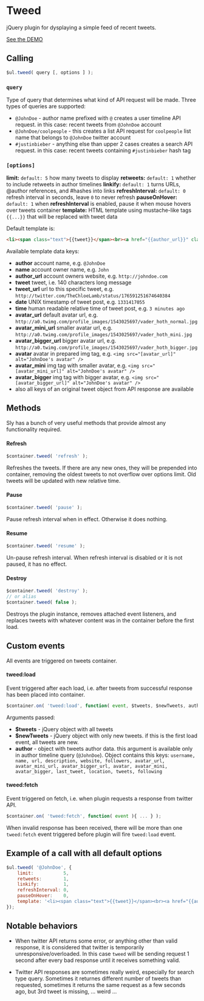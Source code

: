 # Tweed

jQuery plugin for dysplaying a simple feed of recent tweets.

[See the DEMO](http://darsain.github.com/tweed)


## Calling

```js
$ul.tweed( query [, options ] );
```
### `query`

Type of query that determines what kind of API request will be made. Three types of queries are supported:

+ `@JohnDoe` - author name prefixed with `@` creates a user timeline API request. in this case: recent tweets from `@JohnDoe` account
+ `@JohnDoe/coolpeople` - this creates a list API request for `coolpeople` list name that belongs to `@JohnDoe` twitter account
+ `#justinbieber` - anything else than upper 2 cases creates a search API request. in this case: recent tweets containing `#justinbieber` hash tag

### `[options]`

**limit:** `default: 5` how many tweets to display
**retweets:** `default: 1` whether to include retweets in author timelines
**linkify:** `default: 1` turns URLs, @author references, and #hashes into links
**refreshInterval:** `default: 0` refresh interval in seconds, leave `0` to never refresh
**pauseOnHover:** `default: 1` when **refreshInterval** is enabled, pause it when mouse hovers over tweets container
**template:**  HTML template using mustache-like tags `{{...}}` that will be replaced with tweet data

Default template is:

```html
<li><span class="text">{{tweet}}</span><br><a href="{{author_url}}" class="author">{{author}}</a> <a href="{{tweet_url}}" class="time">{{time}}</a></li>
```

Available template data keys:

+ **author** account name, e.g. `@JohnDoe`
+ **name** account owner name, e.g. `John`
+ **author_url** account owners website, e.g. `http://johndoe.com`
+ **tweet** tweet, i.e. 140 characters long message
+ **tweet_url** url to this specific tweet, e.g. `http://twitter.com/TheChloeLamb/status/176591251674640384`
+ **date** UNIX timestamp of tweet post, e.g. `1331417055`
+ **time** human readable relative time of tweet post, e.g. `3 minutes ago`
+ **avatar_url** default avatar url, e.g. `http://a0.twimg.com/profile_images/1543025697/vader_hoth_normal.jpg`
+ **avatar_mini_url** smaller avatar url, e.g. `http://a0.twimg.com/profile_images/1543025697/vader_hoth_mini.jpg`
+ **avatar_bigger_url** bigger avatar url, e.g. `http://a0.twimg.com/profile_images/1543025697/vader_hoth_bigger.jpg`
+ **avatar** avatar in prepared img tag, e.g. `<img src="[avatar_url]" alt="JohnDoe's avatar" />`
+ **avatar_mini** img tag with smaller avatar, e.g. `<img src="[avatar_mini_url]" alt="JohnDoe's avatar" />`
+ **avatar_bigger** img tag with bigger avatar, e.g. `<img src="[avatar_bigger_url]" alt="JohnDoe's avatar" />`
+ also all keys of an original tweet object from API response are available

## Methods

Sly has a bunch of very useful methods that provide almost any functionality required.

#### Refresh

```js
$container.tweed( 'refresh' );
```

Refreshes the tweets. If there are any new ones, they will be prepended into container, removing the oldest tweets to not overflow over options limit.
Old tweets will be updated with new relative time.

#### Pause

```js
$container.tweed( 'pause' );
```

Pause refresh interval when in effect. Otherwise it does nothing.

#### Resume

```js
$container.tweed( 'resume' );
```

Un-pause refresh interval. When refresh interval is disabled or it is not paused, it has no effect.

#### Destroy

```js
$container.tweed( 'destroy' );
// or alias
$container.tweed( false );
```

Destroys the plugin instance, removes attached event listeners, and replaces tweets with whatever content was in the container before the first load.


## Custom events

All events are triggered on tweets container.

#### tweed:load

Event triggered after each load, i.e. after tweets from successful response has been placed into container.

```js
$container.on( 'tweed:load', function( event, $tweets, $newTweets, author ){ ... } );
```

Arguments passed:

+ **$tweets** - jQuery object with all tweets
+ **$newTweets** - jQuery object with only new tweets. if this is the first load event, all tweets are new.
+ **author** - object with tweets author data. this argument is available only in author timeline query (`@JohnDoe`). Object contains this keys:
`username, name, url, description, website, followers, avatar_url, avatar_mini_url, avatar_bigger_url, avatar, avatar_mini, avatar_bigger, last_tweet, location, tweets, following`

#### tweed:fetch

Event triggered on fetch, i.e. when plugin requests a response from twitter API.

```js
$container.on( 'tweed:fetch', function( event ){ ... } );
```

When invalid response has been received, there will be more than one `tweed:fetch` event triggered before plugin will fire `tweed:load` event.


## Example of a call with all default options

```js
$ul.tweed( '@JohnDoe', {
	limit:           5,
	retweets:        1,
	linkify:         1,
	refreshInterval: 0,
	pauseOnHover:    0,
	template: '<li><span class="text">{{tweet}}</span><br><a href="{{author_url}}" class="author">{{author}}</a> <a href="{{tweet_url}}" class="time">{{time}}</a></li>'
});
```

## Notable behaviors

+ When twitter API returns some error, or anything other than valid response, it is considered that twitter is temporarily unresponsive/overloaded.
In this case `tweed` will be sending request 1 second after every bad response until it receives something valid.

+ Twitter API responses are sometimes really weird, especially for search type query. Sometimes it returnes different number of tweets than requested, sometimes it returns the same request
as a few seconds ago, but 3rd tweet is missing, ... weird ...